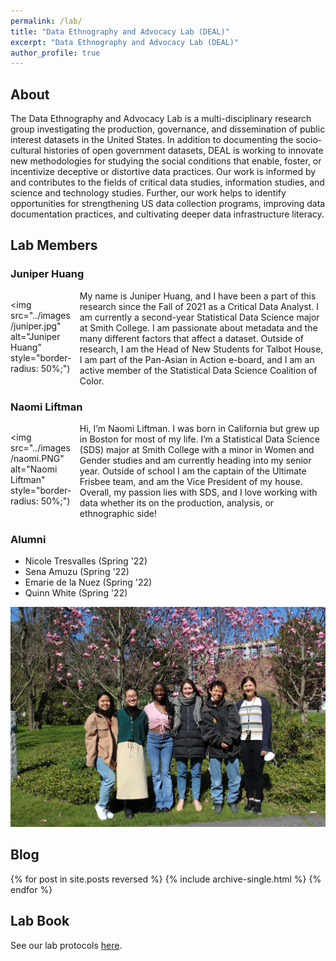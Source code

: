 ```yaml
---
permalink: /lab/
title: "Data Ethnography and Advocacy Lab (DEAL)"
excerpt: "Data Ethnography and Advocacy Lab (DEAL)"
author_profile: true
---
```


## About

The Data Ethnography and Advocacy Lab is a multi-disciplinary research group investigating the production, governance, and dissemination of public interest datasets in the United States. In addition to documenting the socio-cultural histories of open government datasets, DEAL is working to innovate new methodologies for studying the social conditions that enable, foster, or incentivize deceptive or distortive data practices. Our work is informed by and contributes to the fields of critical data studies, information studies, and science and technology studies. Further, our work helps to identify opportunities for strengthening US data collection programs, improving data documentation practices, and cultivating deeper data infrastructure literacy.

## Lab Members

### Juniper Huang

<div style="max-width: 20%; float: left; margin-right: 10px; margin-bottom:10px; border-radius: 50%;">

<img src="../images/juniper.jpg" alt="Juniper Huang" style="border-radius: 50%;")

</div>

My name is Juniper Huang, and I have been a part of this research since the Fall of 2021 as a Critical Data Analyst. I am currently a second-year Statistical Data Science major at Smith College. I am passionate about metadata and the many different factors that affect a dataset. Outside of research, I am the Head of New Students for Talbot House, I am part of the Pan-Asian in Action e-board, and I am an active member of the Statistical Data Science Coalition of Color.

### Naomi Liftman

<div style="max-width: 20%; float: left; margin-right: 10px; margin-bottom:10px">

<img src="../images/naomi.PNG" alt="Naomi Liftman" style="border-radius: 50%;")

</div>

Hi, I’m Naomi Liftman. I was born in California but grew up in Boston for most of my life. I’m a Statistical Data Science (SDS) major at Smith College with a minor in Women and Gender studies and am currently heading into my senior year. Outside of school I am the captain of the Ultimate Frisbee team, and am the Vice President of my house. Overall, my passion lies with SDS, and I love working with data whether its on the production, analysis, or ethnographic side!

### Alumni

* Nicole Tresvalles (Spring '22)
* Sena Amuzu (Spring '22)
* Emarie de la Nuez (Spring '22)
* Quinn White (Spring '22)

![Image of five students in lab Spring '22](../images/spring22-lab-members.jpg "L-R: Nicole Tresvalles, Juniper Huang, Sena Amuzu, Lindsay Poirier, Emarie de la Nuez, Quinn White")

## Blog

{% for post in site.posts reversed %}
  {% include archive-single.html %}
{% endfor %}

## Lab Book

See our lab protocols [here](/lab-book/).


